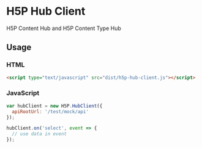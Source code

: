# H5P Hub Client
H5P Content Hub and H5P Content Type Hub

## Usage

### HTML

```html
<script type="text/javascript" src="dist/h5p-hub-client.js"></script>
```

### JavaScript

```javascript
var hubClient = new H5P.HubClient({
  apiRootUrl: '/test/mock/api'
});

hubClient.on('select', event => {
  // use data in event
});
```